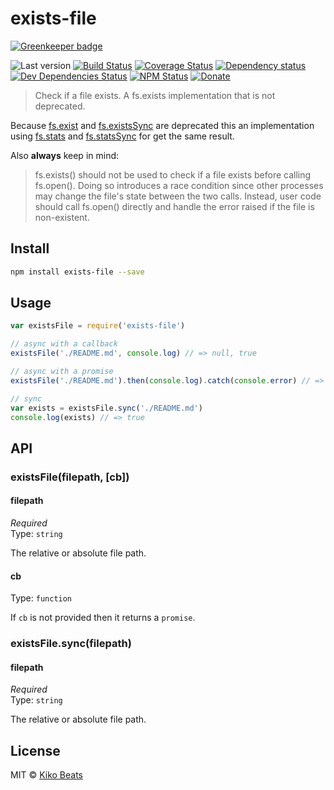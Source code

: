 # exists-file

[![Greenkeeper badge](https://badges.greenkeeper.io/Kikobeats/exists-file.svg)](https://greenkeeper.io/)

![Last version](https://img.shields.io/github/tag/Kikobeats/exists-file.svg?style=flat-square)
[![Build Status](http://img.shields.io/travis/Kikobeats/exists-file/master.svg?style=flat-square)](https://travis-ci.org/Kikobeats/exists-file)
[![Coverage Status](https://img.shields.io/coveralls/Kikobeats/exists-file.svg?style=flat-square)](https://coveralls.io/github/Kikobeats/exists-file)
[![Dependency status](http://img.shields.io/david/Kikobeats/exists-file.svg?style=flat-square)](https://david-dm.org/Kikobeats/exists-file)
[![Dev Dependencies Status](http://img.shields.io/david/dev/Kikobeats/exists-file.svg?style=flat-square)](https://david-dm.org/Kikobeats/exists-file#info=devDependencies)
[![NPM Status](http://img.shields.io/npm/dm/exists-file.svg?style=flat-square)](https://www.npmjs.org/package/exists-file)
[![Donate](https://img.shields.io/badge/donate-paypal-blue.svg?style=flat-square)](https://paypal.me/kikobeats)

> Check if a file exists. A fs.exists implementation that is not deprecated.

Because [fs.exist](https://nodejs.org/api/fs.html#fs_fs_exists_path_callback) and [fs.existsSync](https://nodejs.org/api/fs.html#fs_fs_existssync_path) are deprecated this an implementation using [fs.stats](https://nodejs.org/api/fs.html#fs_fs_stat_path_callback) and [fs.statsSync](https://nodejs.org/api/fs.html#fs_fs_statsync_path) for get the same result.

Also **always** keep in mind:

> fs.exists() should not be used to check if a file exists before calling fs.open(). Doing so introduces a race condition since other processes may change the file's state between the two calls. Instead, user code should call fs.open() directly and handle the error raised if the file is non-existent.

## Install

```bash
npm install exists-file --save
```

## Usage

```js
var existsFile = require('exists-file')

// async with a callback
existsFile('./README.md', console.log) // => null, true

// async with a promise
existsFile('./README.md').then(console.log).catch(console.error) // => true

// sync
var exists = existsFile.sync('./README.md')
console.log(exists) // => true
```

## API

### existsFile(filepath, [cb])

#### filepath

*Required* <br>
Type: `string`

The relative or absolute file path.

#### cb

Type: `function`

If `cb` is not provided then it returns a `promise`.

### existsFile.sync(filepath)

#### filepath

*Required* <br>
Type: `string`

The relative or absolute file path.

## License

MIT © [Kiko Beats](https://www.kikobeats.com)
